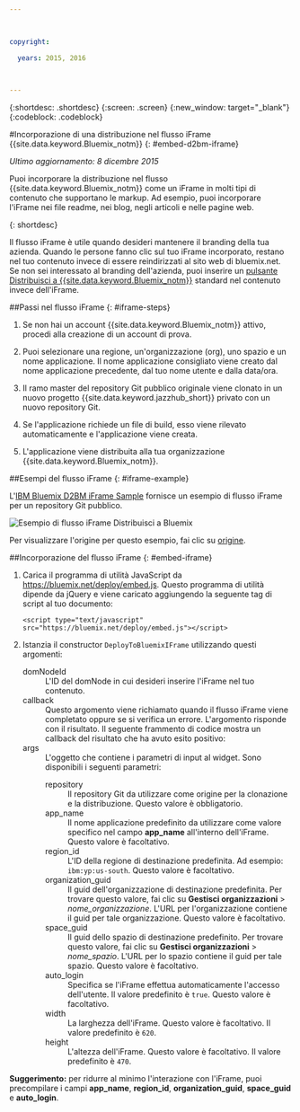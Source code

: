 ```yaml
---

 

copyright:

  years: 2015, 2016

 

---
```


{:shortdesc: .shortdesc}
{:screen: .screen}
{:new_window: target="_blank"}
{:codeblock: .codeblock}

#Incorporazione di una distribuzione nel flusso iFrame {{site.data.keyword.Bluemix_notm}} {: #embed-d2bm-iframe} 

*Ultimo aggiornamento: 8 dicembre 2015* 

Puoi incorporare la distribuzione nel flusso {{site.data.keyword.Bluemix_notm}} come
un iFrame in molti tipi di contenuto che supportano le markup. Ad esempio, puoi incorporare l'iFrame nei file readme, nei blog, negli articoli e nelle pagine web. 

{: shortdesc} 

Il flusso iFrame è utile quando desideri mantenere il branding della tua azienda. Quando le persone fanno clic sul tuo iFrame incorporato, restano nel
tuo contenuto invece di essere reindirizzati al sito web di bluemix.net. Se non sei interessato al branding dell'azienda, puoi inserire un [pulsante Distribuisci a {{site.data.keyword.Bluemix_notm}}](../develop/deploy_button.html) standard nel contenuto invece dell'iFrame. 

##Passi nel flusso iFrame {: #iframe-steps} 

1. Se non hai un account {{site.data.keyword.Bluemix_notm}} attivo,
procedi alla creazione di un account di prova. 

2. Puoi selezionare una regione, un'organizzazione (org), uno spazio e un nome applicazione. Il nome applicazione consigliato viene creato dal nome applicazione precedente, dal tuo nome utente e dalla data/ora. 

3. Il ramo master del repository Git pubblico originale viene clonato in un nuovo progetto {{site.data.keyword.jazzhub_short}} privato con un nuovo repository Git. 

4. Se l'applicazione richiede un file di build, esso viene rilevato automaticamente e l'applicazione viene creata. 

5. L'applicazione viene distribuita alla tua organizzazione {{site.data.keyword.Bluemix_notm}}. 

##Esempi del flusso iFrame {: #iframe-example} 

<p>
L'<a class="xref" href="http://d2bm-iframe-sample.ng.bluemix.net/" target="_blank" title="(Si apre in una nuova scheda o finestra)">IBM
Bluemix D2BM iFrame Sample</a> fornisce un esempio di flusso iFrame
per un repository Git pubblico.<div class="image"><img class="image" src="images/d2bm_iframe_sample2.png" alt="Esempio di flusso iFrame Distribuisci a Bluemix" /></div>
</p> 

<p>
Per visualizzare l'origine per questo esempio, fai clic su <a class="xref" href="https://hub.jazz.net/project/idsorg/d2bm-iframe-sample/overview" target="_blank" title="(Si apre in una nuova scheda o finestra)">origine</a>.
</p>

##Incorporazione del flusso iFrame {: #embed-iframe}  

<ol>
<li>Carica il programma di utilità JavaScript da <a href="https://bluemix.net/deploy/embed.js" target="_blank">https://bluemix.net/deploy/embed.js</a>. Questo programma di utilità dipende da jQuery e viene caricato aggiungendo la seguente tag di script al tuo documento: 
<pre class="pre">
<code>&lt;script type="text/javascript" src="https://bluemix.net/deploy/embed.js"&gt;&lt;/script&gt;</code>
</pre>
</li>
<li> Istanzia il constructor <code>DeployToBluemixIFrame</code> utilizzando questi argomenti:

<dl class="parml">
<dt class="pt dlterm">domNodeId</dt>
<dd class="pd">L'ID del domNode in cui desideri inserire l'iFrame nel tuo contenuto.</dd>

<dt class="pt dlterm">callback</dt>
<dd class="pd">Questo argomento viene richiamato quando il flusso iFrame viene completato oppure
se si verifica un errore. L'argomento risponde con il risultato. Il seguente frammento di
codice mostra un callback del risultato che ha avuto esito positivo:</dd>

<dt class="pt dlterm">args</dt>
<dd class="pd">L'oggetto che contiene i parametri di input al widget. Sono disponibili i seguenti parametri:

<dl class="parml">

<dt class="pt dlterm">repository</dt>
<dd class="pd">Il repository Git da utilizzare come origine per la clonazione e la distribuzione. Questo valore è obbligatorio.</dd>
	
<dt class="pt dlterm">app_name</dt>
<dd class="pd">Il nome applicazione predefinito da utilizzare come valore specifico nel campo <strong>app_name</strong> all'interno
dell'iFrame. Questo valore è facoltativo.</dd>
	
    
<dt class="pt dlterm">region_id</dt>
<dd class="pd">L'ID della regione di destinazione predefinita. Ad esempio: <code>ibm:yp:us-south</code>. Questo valore è facoltativo.</dd>
	
<dt class="pt dlterm">organization_guid</dt>
<dd class="pd">Il guid dell'organizzazione di destinazione predefinita. Per trovare questo valore, fai clic su <strong>Gestisci organizzazioni</strong> > <i>nome_organizzazione</i>. L'URL per l'organizzazione contiene il guid per tale organizzazione. Questo valore è facoltativo.</dd>
	
<dt class="pt dlterm">space_guid</dt>
<dd class="pd">Il guid dello spazio di destinazione predefinito. Per trovare questo valore, fai clic su <strong>Gestisci organizzazioni</strong> > <i>nome_spazio</i>. L'URL per lo spazio
contiene il guid per tale spazio. Questo valore è facoltativo.</dd>
	
<dt class="pt dlterm">auto_login</dt>
<dd class="pd">Specifica se l'iFrame effettua automaticamente l'accesso dell'utente. Il
valore predefinito è <code>true</code>. Questo valore è facoltativo.</dd>
	
<dt class="pt dlterm">width</dt>
<dd class="pd">La larghezza dell'iFrame. Questo valore è facoltativo. Il valore predefinito è <code>620</code>.</dd>
	
<dt class="pt dlterm">height</dt>
<dd class="pd">L'altezza dell'iFrame. Questo valore è facoltativo. Il
valore predefinito è <code>470</code>.</dd>
</dl>

</dd>
</dl>
</li>
</ol>  

**Suggerimento:** per ridurre al minimo l'interazione con l'iFrame, puoi precompilare i campi **app_name**, **region_id**, **organization_guid**, **space_guid** e **auto_login**.
